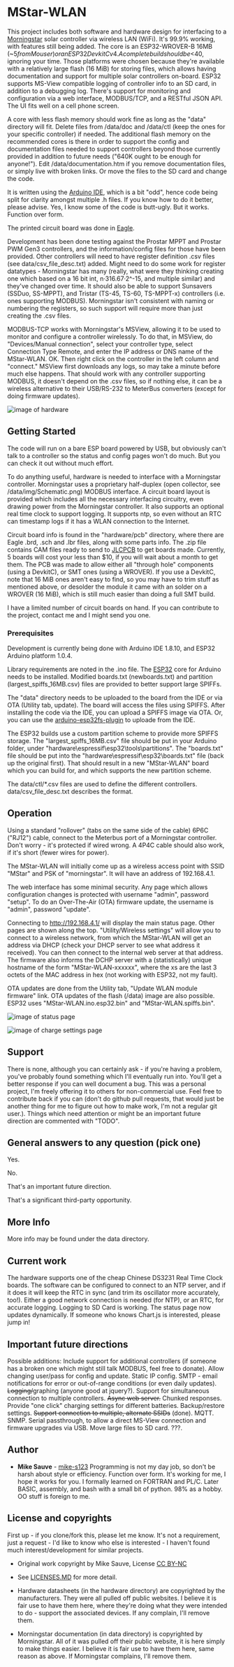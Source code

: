 # MStar-WLAN

This project includes both software and hardware design for interfacing to a [Morningstar](https://www.morningstarcorp.com/) solar controller via wireless LAN (WiFi). It's 99.9% working, with features still being added. The core is an ESP32-WROVER-B 16MB (~$5 from Mouser) or an ESP32 DevkitC v4. A complete build should be <$40, ignoring your time. Those platforms were chosen because they're available with a relatively large flash (16 MiB) for storing files, which allows having documentation and support for multiple solar controllers on-board. ESP32 supports MS-View compatible logging of controller info to an SD card, in addition to a debugging log. There's support for monitoring and configuration via a web interface, MODBUS/TCP, and a RESTful JSON API. The UI fits well on a cell phone screen.

A core with less flash memory should work fine as long as the "data" directory will fit. Delete files from /data/doc and /data/ctl (keep the ones for your specific controller) if needed. The additional flash memory on the recommended cores is there in order to support the config and documentation files needed to support controllers beyond those currently provided in addition to future needs ("640K ought to be enough for anyone!"). Edit /data/documentation.htm if you remove documentation files, or simply live with broken links. Or move the files to the SD card and change the code.

It is written using the [Arduino IDE](https://www.arduino.cc/en/Main/Software), which is a bit "odd", hence code being split for clarity amongst multiple .h files. If you know how to do it better, please advise. Yes, I know some of the code is butt-ugly. But it works. Function over form.

The printed circuit board was done in [Eagle](https://www.autodesk.com/products/eagle/overview).

Development has been done testing against the Prostar MPPT and Prostar PWM Gen3 controllers, and the information/config files for those have been provided. Other controllers will need to have register definition .csv files (see data/csv_file_desc.txt) added. Might need to do some work for register datatypes - Morningstar has many (really, what were they thinking creating one which based on a 16 bit int, n·316.67·2^-15, and multiple similar) and they've changed over time. It should also be able to support Sunsavers (SSDuo, SS-MPPT), and Tristar (TS-45, TS-60, TS-MPPT-x) controllers (i.e. ones supporting MODBUS). Morningstar isn't consistent with naming or numbering the registers, so such support will require more than just creating the .csv files.

MODBUS-TCP works with Morningstar's MSView, allowing it to be used to monitor and configure a controller wirelessly. To do that, in MSView, do "Devices/Manual connection", select your controller type, select Connection Type Remote, and enter the IP address or DNS name of the MStar-WLAN. OK. Then right click on the controller in the left column and "connect." MSView first downloads any logs, so may take a minute before much else happens. That should work with any controller supporting MODBUS, it doesn't depend on the .csv files, so if nothing else, it can be a wireless alternative to their USB/RS-232 to MeterBus converters (except for doing firmware updates).

![image of hardware](https://raw.githubusercontent.com/mike-s123/MStar-WLAN/master/pics/board.png)

## Getting Started

The code will run on a bare ESP board powered by USB, but obviously can't talk to a controller so the status and config pages won't do much. But you can check it out without much effort.

To do anything useful, hardware is needed to interface with a Morningstar controller. Morningstar uses a proprietary half-duplex (open collector, see /data/img/Schematic.png) MODBUS interface. A circuit board layout is provided which includes all the necessary interfacing circuitry, even drawing power from the Morningstar controller. It also supports an optional real time clock to support logging. It supports ntp, so even without an RTC can timestamp logs if it has a WLAN connection to the Internet.

Circuit board info is found in the "hardware/pcb" directory, where there are Eagle .brd, .sch and .lbr files, along with some parts info. The .zip file contains CAM files ready to send to [JLCPCB](https://jlcpcb.com/quote#/) to get boards made. Currently, 5 boards will cost your less than $10, if you will wait about a month to get them. The PCB was made to allow either all "through hole" components (using a DevkitC), or SMT ones (using a WROVER). If you use a DevkitC, note that 16 MiB ones aren't easy to find, so you may have to trim stuff as mentioned above, or desolder the module it came with an solder on a WROVER (16 MiB), which is still much easier than doing a full SMT build.

I have a limited number of circuit boards on hand. If you can contribute to the project, contact me and I might send you one.

### Prerequisites

Development is currently being done with Arduino IDE 1.8.10, and ESP32 Arduino platform 1.0.4.

Library requirements are noted in the .ino file. The [ESP32](https://github.com/espressif/arduino-esp32) core for Arduino needs to be installed. Modified boards.txt (newboards.txt) and partition (largest_spiffs_16MB.csv) files are provided to better support large SPIFFs.

The "data" directory needs to be uploaded to the board from the IDE or via OTA (Utility tab, update). The board will access the files using SPIFFS. After installing the code via the IDE, you can upload a SPIFFS image via OTA. Or, you can use the [arduino-esp32fs-plugin](https://github.com/me-no-dev/arduino-esp32fs-plugin) to uploade from the IDE.

The ESP32 builds use a custom partition scheme to provide more SPIFFS storage. The "largest_spiffs_16MB.csv" file should be put in your Arduino folder, under "hardware\espressif\esp32\tools\partitions". The "boards.txt" file should be put into the "hardware\espressif\esp32\boards.txt" file (back up the original first). That should result in a new "MStar-WLAN" board which you can build for, and which supports the new partition scheme.

The data/ctl/*.csv files are used to define the different controllers. data/csv_file_desc.txt describes the format.


## Operation

Using a standard "rollover" (tabs on the same side of the cable) 6P6C ("RJ12") cable, connect to the Meterbus port of a Morningstar controller. Don't worry - it's protected if wired wrong. A 4P4C cable should also work, if it's short (fewer wires for power).

The MStar-WLAN will initially come up as a wireless access point with SSID "MStar" and PSK of "morningstar". It will have an address of 192.168.4.1. 

The web interface has some minimal security. Any page which allows configuration changes is protected with username "admin", password "setup". To do an Over-The-Air (OTA) firmware update, the username is "admin", password "update".

Connecting to http://192.168.4.1/ will display the main status page. Other pages are shown along the top. "Utility/Wireless settings" will allow you to connect to a wireless network, from which the MStar-WLAN will get an address via DHCP (check your DHCP server to see what address it received). You can then connect to the internal web server at that address. The firmware also informs the DCHP server with a (statistically) unique hostname of the form "MStar-WLAN-xxxxxx", where the xs are the last 3 octets of the MAC address in hex (not working with ESP32, not my fault).

OTA updates are done from the Utility tab, "Update WLAN module firmware" link. OTA updates of the flash (/data) image are also possible. ESP32 uses "MStar-WLAN.ino.esp32.bin" and "MStar-WLAN.spiffs.bin". 

![image of status page](https://raw.githubusercontent.com/mike-s123/MStar-WLAN/master/pics/status.png)

![image of charge settings page](https://raw.githubusercontent.com/mike-s123/MStar-WLAN/master/pics/charge_settings.png)

## Support

There is none, although you can certainly ask - if you're having a problem, you've probably found something which I'll eventually run into. You'll get a better response if you can well document a bug. This was a personal project, I'm freely offering it to others for non-commercial use. Feel free to contribute back if you can (don't do github pull requests, that would just be another thing for me to figure out how to make work, I'm not a regular git user.). Things which need attention or might be an important future direction are commented with "TODO".

## General answers to any question (pick one)

Yes.

No.

That's an important future direction.

That's a significant third-party opportunity.

## More Info

More info may be found under the data directory.

## Current work

The hardware supports one of the cheap Chinese DS3231 Real Time Clock boards. The software can be configured to connect to an NTP server, and if it does it will keep the RTC in sync (and trim its oscillator more accurately, too!). Either a good network connection is needed (for NTP), or an RTC, for accurate logging. Logging to SD Card is working. The status page now updates dynamically. If someone who knows Chart.js is interested, please jump in!

## Important future directions

Possible additions: Include support for additional controllers (if someone has a broken one which might still talk MODBUS, feel free to donate). Allow changing user/pass for config and update. Static IP config. SMTP - email notifications for error or out-of-range conditions (or even daily updates). <s>Logging/</s>graphing (anyone good at jquery?). Support for simultaneous connection to multiple controllers. <s>Async web server.</s> Chunked responses. Provide "one click" charging settings for different batteries. Backup/restore settings. <s>Support connection to multiple, alternate SSIDs</s> (done). MQTT. SNMP. Serial passthrough, to allow a direct MS-View connection and firmware upgrades via USB. Move large files to SD card. ???.
 
## Author

* **Mike Sauve** - [mike-s123](https://github.com/mike-s123/)
Programming is not my day job, so don't be harsh about style or efficiency. Function over form. It's working for me, I hope it works for you. I formally learned on FORTRAN and PL/C. Later BASIC, assembly, and bash with a small bit of python. 98% as a hobby. OO stuff is foreign to me. 

## License and copyrights

First up - if you clone/fork this, please let me know. It's not a requirement, just a request - I'd like to know who else is interested - I haven't found much interest/development for similar projects.

* Original work copyright by Mike Sauve, License [CC BY-NC](https://creativecommons.org/licenses/by-nc/4.0/legalcode)

* See [LICENSES.MD](https://github.com/mike-s123/MStar-WLAN/blob/master/LICENSE.md) for more detail.

* Hardware datasheets (in the hardware directory) are copyrighted by the manufacturers. They were all pulled off public websites. I believe it is fair use to have them here, where they're doing what they were intended to do - support the associated devices. If any complain, I'll remove them.

* Morningstar documentation (in data directory) is copyrighted by Morningstar. All of it was pulled off their public website, it is here simply to make things easier. I believe it is fair use to have them here, same reason as above. If Morningstar complains, I'll remove them.